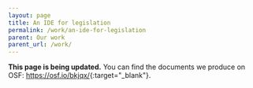 ```yaml
---
layout: page
title: An IDE for legislation
permalink: /work/an-ide-for-legislation
parent: Our work
parent_url: /work/
---
```


**This page is being updated.** You can find the documents we produce on OSF: <https://osf.io/bkjqx/>{:target="_blank"}.
